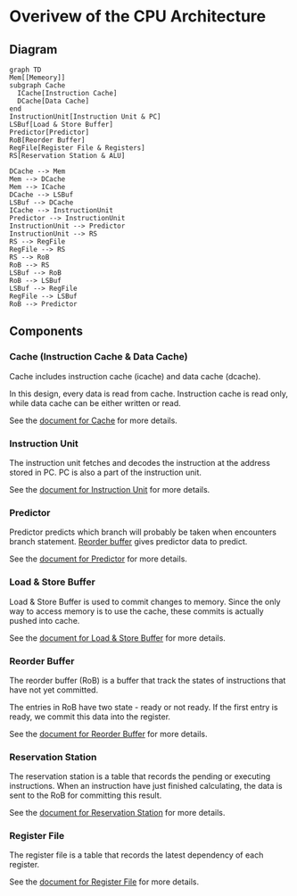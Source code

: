 # Overivew of the CPU Architecture

## Diagram

```mermaid
graph TD
Mem[[Memeory]]
subgraph Cache
  ICache[Instruction Cache]
  DCache[Data Cache]
end
InstructionUnit[Instruction Unit & PC]
LSBuf[Load & Store Buffer]
Predictor[Predictor]
RoB[Reorder Buffer]
RegFile[Register File & Registers]
RS[Reservation Station & ALU]

DCache --> Mem
Mem --> DCache
Mem --> ICache
DCache --> LSBuf
LSBuf --> DCache
ICache --> InstructionUnit
Predictor --> InstructionUnit
InstructionUnit --> Predictor
InstructionUnit --> RS
RS --> RegFile
RegFile --> RS
RS --> RoB
RoB --> RS
LSBuf --> RoB
RoB --> LSBuf
LSBuf --> RegFile
RegFile --> LSBuf
RoB --> Predictor
```

## Components

### Cache (Instruction Cache & Data Cache)

Cache includes instruction cache (icache) and data cache (dcache).

In this design, every data is read from cache. Instruction cache is read only,
while data cache can be either written or read.

See the [document for Cache](cache.md) for more details.

### Instruction Unit

The instruction unit fetches and decodes the instruction at the address
stored in PC. PC is also a part of the instruction unit.

See the [document for Instruction Unit](instruction_unit.md) for more details.

### Predictor

Predictor predicts which branch will probably be taken when encounters branch
statement. [Reorder buffer](#reorder-buffer) gives predictor data to predict.

See the [document for Predictor](predictor.md) for more details.

### Load & Store Buffer

Load & Store Buffer is used to commit changes to memory. Since the only way
to access memory is to use the cache, these commits is actually pushed into
cache.

See the [document for Load & Store Buffer](load_store_buffer.md) for more
details.

### Reorder Buffer

The reorder buffer (RoB) is a buffer that track the states of instructions
that have not yet committed.

The entries in RoB have two state - ready or not ready. If the first entry
is ready, we commit this data into the register.

See the [document for Reorder Buffer](reorder_buffer.md) for more details.

### Reservation Station

The reservation station is a table that records the pending or executing
instructions. When an instruction have just finished calculating, the data
is sent to the RoB for committing this result.

See the [document for Reservation Station](reservation_station.md) for more
details.

### Register File

The register file is a table that records the latest dependency of each
register.

See the [document for Register File](register_file.md) for more details.
